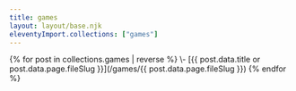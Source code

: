 ```yaml
---
title: games
layout: layout/base.njk
eleventyImport.collections: ["games"]
---
```


<div class="pages-article">
{% for post in collections.games | reverse %}
 \- [{{ post.data.title or post.data.page.fileSlug }}](/games/{{ post.data.page.fileSlug }})
{% endfor %}
</div>